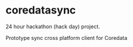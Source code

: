 # coredatasync

24 hour hackathon (hack day) project.

Prototype sync cross platform client for Coredata
